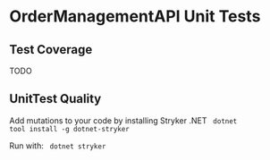 ﻿# OrderManagementAPI Unit Tests

## Test Coverage

TODO

## UnitTest Quality

Add mutations to your code by installing Stryker .NET
<code> dotnet tool install -g dotnet-stryker </code>

Run with:
<code> dotnet stryker </code>
